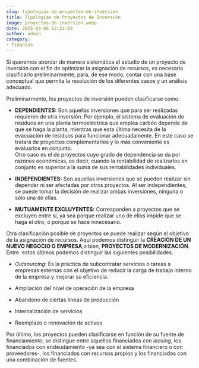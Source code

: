 ```yaml
---
slug: tipologias-de-proyectos-de-inversion
title: Tipologías de Proyectos de Inversión
image: proyectos-de-inversion.webp
date: 2025-03-05 12:21:03
author: admin
category:
- finanzas
---
```

Si queremos abordar de manera sistemática el estudio de un proyecto de inversión con el fin de optimizar la asignación de recursos, es necesario clasificarlo preliminarmente, para, de ese modo, contar con una base conceptual que permita la resolución de los diferentes casos y un análisis adecuado.

Preliminarmente, los proyectos de inversión pueden clasificarse como:

- **DEPENDIENTES:** Son aquellas inversiones que para ser realizadas requieren de otra inversión. Por ejemplo, el sistema de evaluación de residuos en una planta termoeléctrica que emplea carbón depende de que se haga la planta, mientras que esta última necesita de la evacuación de residuos para funcionar adecuadamente. En este caso se tratará de proyectos complementarios y lo más conveniente es evaluarlos en conjunto.  
Otro caso es el de proyectos cuyo grado de dependencia se da por razones económicas, es decir, cuando la rentabilidad de realizarlos en conjunto es superior a la suma de sus rentabilidades individuales. 

- **INDEPENDIENTES:** Son aquellas inversiones que se pueden realizar sin depender ni ser afectadas por otros proyectos. Al ser independientes, se puede tomar la decisión de realizar ambas inversiones, ninguna o sólo una de ellas.

- **MUTUAMENTE EXCLUYENTES:** Corresponden a proyectos que se excluyen entre sí, ya sea porque realizar uno de ellos impide que se haga el otro, o porque se hace innecesario.

Otra clasificación posible de proyectos se puede realizar según el objetivo de la asignación de recursos. Aquí podemos distinguir la **CREACIÓN DE UN NUEVO NEGOCIO O EMPRESA**,o bien, **PROYECTOS DE MODERNIZACIÓN**. Entre  estos últimos podemos distinguir las siguientes posibilidades. 

- _Outsourcing_: Es la práctica de subcontratar servicios o tareas a empresas externas con el objetivo de reducir la carga de trabajo interno de la empresa y mejorar su eficiencia.

- Ampliación del nivel de operación de la empresa

- Abandono de ciertas líneas de producción 

- Internalización de servicios

- Reemplazo o renovación de activos 

Por último, los proyectos pueden clasificarse en función de su fuente de financiamiento; se distingue entre aquellos financiados con _leasing_, los financiados con endeudamiento -ya sea con el sistema financiero o con proveedores-, los financiados con recursos propios y los financiados con una combinación de fuentes. 




